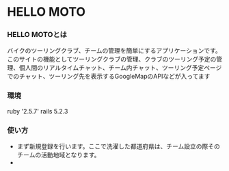 
# HELLO MOTO

### HELLO MOTOとは
バイクのツーリングクラブ、チームの管理を簡単にするアプリケーションです。このサイトの機能としてツーリングクラブの管理、クラブのツーリング予定の管理、個人間のリアルタイムチャット、チーム内チャット、ツーリング予定ページでのチャット、ツーリング先を表示するGoogleMapのAPIなどが入ってます
### 環境
ruby '2.5.7' rails 5.2.3

### 使い方

* まず新規登録を行います。ここで洗濯した都道府県は、チーム設立の際そのチームの活動地域となります。
* 
